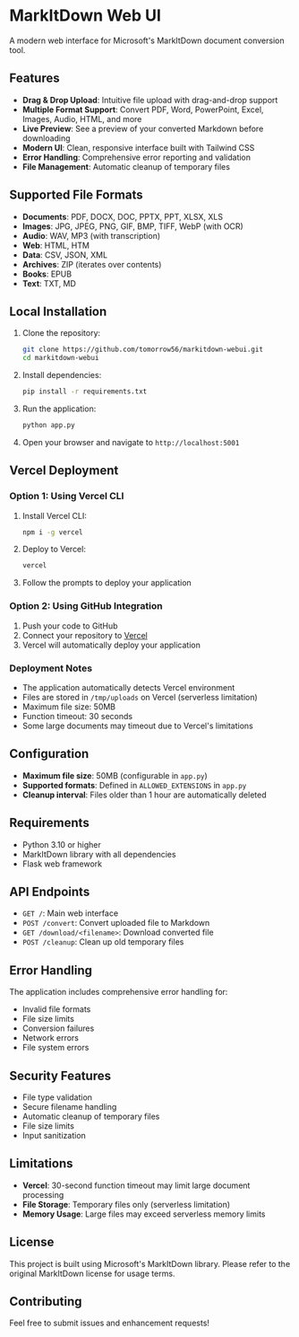 # MarkItDown Web UI

A modern web interface for Microsoft's MarkItDown document conversion tool.

## Features

- **Drag & Drop Upload**: Intuitive file upload with drag-and-drop support
- **Multiple Format Support**: Convert PDF, Word, PowerPoint, Excel, Images, Audio, HTML, and more
- **Live Preview**: See a preview of your converted Markdown before downloading
- **Modern UI**: Clean, responsive interface built with Tailwind CSS
- **Error Handling**: Comprehensive error reporting and validation
- **File Management**: Automatic cleanup of temporary files

## Supported File Formats

- **Documents**: PDF, DOCX, DOC, PPTX, PPT, XLSX, XLS
- **Images**: JPG, JPEG, PNG, GIF, BMP, TIFF, WebP (with OCR)
- **Audio**: WAV, MP3 (with transcription)
- **Web**: HTML, HTM
- **Data**: CSV, JSON, XML
- **Archives**: ZIP (iterates over contents)
- **Books**: EPUB
- **Text**: TXT, MD

## Local Installation

1. Clone the repository:
   ```bash
   git clone https://github.com/tomorrow56/markitdown-webui.git
   cd markitdown-webui
   ```

2. Install dependencies:
   ```bash
   pip install -r requirements.txt
   ```

3. Run the application:
   ```bash
   python app.py
   ```

4. Open your browser and navigate to `http://localhost:5001`

## Vercel Deployment

### Option 1: Using Vercel CLI

1. Install Vercel CLI:
   ```bash
   npm i -g vercel
   ```

2. Deploy to Vercel:
   ```bash
   vercel
   ```

3. Follow the prompts to deploy your application

### Option 2: Using GitHub Integration

1. Push your code to GitHub
2. Connect your repository to [Vercel](https://vercel.com)
3. Vercel will automatically deploy your application

### Deployment Notes

- The application automatically detects Vercel environment
- Files are stored in `/tmp/uploads` on Vercel (serverless limitation)
- Maximum file size: 50MB
- Function timeout: 30 seconds
- Some large documents may timeout due to Vercel's limitations

## Configuration

- **Maximum file size**: 50MB (configurable in `app.py`)
- **Supported formats**: Defined in `ALLOWED_EXTENSIONS` in `app.py`
- **Cleanup interval**: Files older than 1 hour are automatically deleted

## Requirements

- Python 3.10 or higher
- MarkItDown library with all dependencies
- Flask web framework

## API Endpoints

- `GET /`: Main web interface
- `POST /convert`: Convert uploaded file to Markdown
- `GET /download/<filename>`: Download converted file
- `POST /cleanup`: Clean up old temporary files

## Error Handling

The application includes comprehensive error handling for:
- Invalid file formats
- File size limits
- Conversion failures
- Network errors
- File system errors

## Security Features

- File type validation
- Secure filename handling
- Automatic cleanup of temporary files
- File size limits
- Input sanitization

## Limitations

- **Vercel**: 30-second function timeout may limit large document processing
- **File Storage**: Temporary files only (serverless limitation)
- **Memory Usage**: Large files may exceed serverless memory limits

## License

This project is built using Microsoft's MarkItDown library. Please refer to the original MarkItDown license for usage terms.

## Contributing

Feel free to submit issues and enhancement requests!
